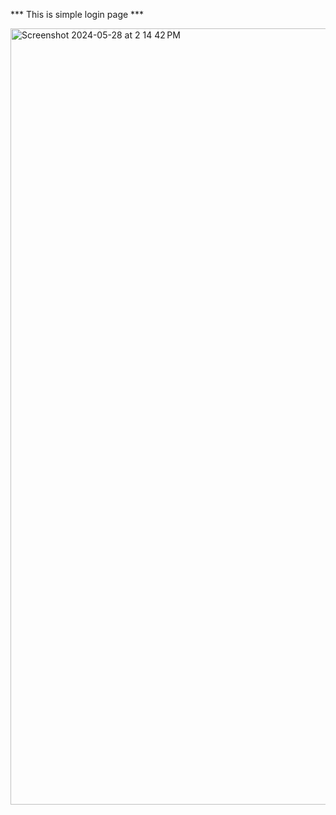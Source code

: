 *** This is simple login page *** 

<img width="1242" alt="Screenshot 2024-05-28 at 2 14 42 PM" src="https://github.com/stvnplm8/Login-Page/assets/141971217/128add4e-0432-4d45-9a8d-a5af9b156636">
